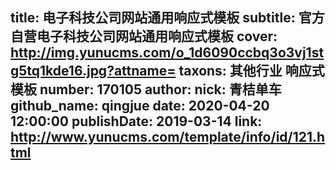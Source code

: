 title: 电子科技公司网站通用响应式模板
subtitle: 官方自营电子科技公司网站通用响应式模板
cover: http://img.yunucms.com/o_1d6090ccbq3o3vj1stg5tq1kde16.jpg?attname=
taxons: 其他行业 响应式模板
number: 170105
author:
  nick: 青桔单车
  github_name: qingjue
date: 2020-04-20 12:00:00
publishDate: 2019-03-14
link: http://www.yunucms.com/template/info/id/121.html
---